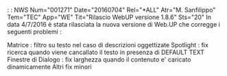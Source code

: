  :  : NWS Num="001271" Date="20160704" Rel="*ALL" Atr="M. Sanfilippo" Tem="TEC" App="WE" Tit="Rilascio WebUP versione 1.8.6" Sts="20"
In data 4/7/2016 è stata rilasciata la nuova versione di Web.UP che corregge i seguenti problemi : 

Matrice :  filtro su testo nel caso di descrizioni oggettizate
Spotlight :  fix ricerca quando viene cancallato il testo in presenza di DEFAULT TEXT Finestre di Dialogo :  fix larghezza quando il contenuto e' caricato dinamicamente Altri fix minori
